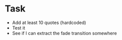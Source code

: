 # Task
* Add at least 10 quotes (hardcoded)
* Test it
* See if I can extract the fade transition somewhere
